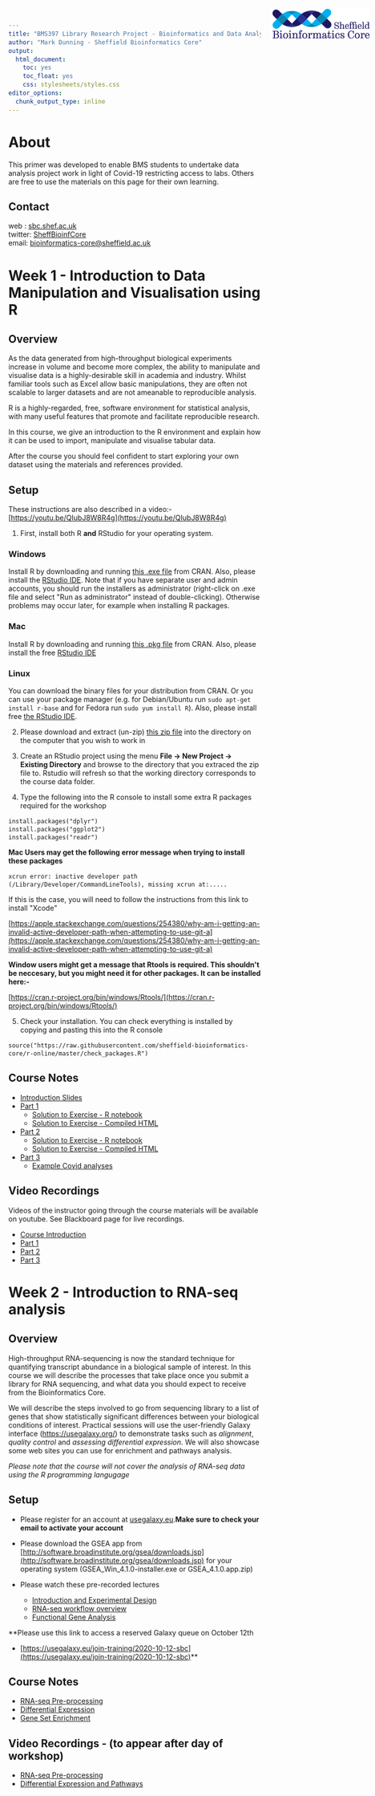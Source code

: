 ```yaml
---
title: "BMS397 Library Research Project - Bioinformatics and Data Analysis Primer"
author: "Mark Dunning - Sheffield Bioinformatics Core"
output: 
  html_document: 
    toc: yes
    toc_float: yes
    css: stylesheets/styles.css
editor_options: 
  chunk_output_type: inline
---
```


<img src="images/logo-sm.png" style="position:absolute;top:40px;right:10px;" width="200" />

# About 

This primer was developed to enable BMS students to undertake data analysis project work in light of Covid-19 restricting access to labs. Others are free to use the materials on this page for their own learning.

## Contact

web : [sbc.shef.ac.uk](https://sbc.shef.ac.uk)  
twitter: [SheffBioinfCore](https://twitter.com/SheffBioinfCore)  
email: [bioinformatics-core@sheffield.ac.uk](bioinformatics-core@sheffield.ac.uk)

# Week 1 - Introduction to Data Manipulation and Visualisation using R

## Overview

As the data generated from high-throughput biological experiments increase in volume and become more complex, the ability to manipulate and visualise data is a highly-desirable skill in academia and industry. Whilst familiar tools such as Excel allow basic manipulations, they are often not scalable to larger datasets and are not ameanable to reproducible analysis. 

R is a highly-regarded, free, software environment for statistical analysis, with many useful features that promote and facilitate reproducible research.

In this course, we give an introduction to the R environment and explain how it can be used to import, manipulate and visualise tabular data. 

After the course you should feel confident to start exploring your own dataset using the materials and references provided. 

## Setup

These instructions are also described in a video:- [https://youtu.be/QIubJ8W8R4g](https://youtu.be/QIubJ8W8R4g)

1) First, install both R **and** RStudio for your operating system. 

### Windows

Install R by downloading and running [this .exe file](http://cran.r-project.org/bin/windows/base/release.htm) from CRAN. Also, please install the [RStudio IDE](http://www.rstudio.com/ide/download/desktop). Note that if you have separate user and admin accounts, you should run the installers as administrator (right-click on .exe file and select "Run as administrator" instead of double-clicking). Otherwise problems may occur later, for example when installing R packages.

### Mac

Install R by downloading and running [this .pkg file](http://cran.r-project.org/bin/macosx/R-latest.pkg) from CRAN. Also, please install the free [RStudio IDE](https://www.rstudio.com/products/rstudio/download/#download) 

### Linux

You can download the binary files for your distribution from CRAN. Or you can use your package manager (e.g. for Debian/Ubuntu run `sudo apt-get install r-base` and for Fedora run `sudo yum install R`). Also, please install free [the RStudio IDE](https://www.rstudio.com/products/rstudio/download/#download). 


  
2) Please download and extract (un-zip) [this zip file](http://sbc.shef.ac.uk/r-online/CourseData.zip) into the directory on the computer that you wish to work in

3) Create an RStudio project using the menu **File -> New Project -> Existing Directory** and browse to the directory that you extraced the zip file to. Rstudio will refresh so that the working directory corresponds to the course data folder.

4) Type the following into the R console to install some extra R packages required for the workshop

```
install.packages("dplyr")
install.packages("ggplot2")
install.packages("readr")
```



**Mac Users may get the following error message when trying to install these packages**

```
xcrun error: inactive developer path (/Library/Developer/CommandLineTools), missing xcrun at:.....

```

If this is the case, you will need to follow the instructions from this link to install "Xcode"

[https://apple.stackexchange.com/questions/254380/why-am-i-getting-an-invalid-active-developer-path-when-attempting-to-use-git-a](https://apple.stackexchange.com/questions/254380/why-am-i-getting-an-invalid-active-developer-path-when-attempting-to-use-git-a)

**Window users might get a message that Rtools is required. This shouldn't be neccesary, but you might need it for other packages. It can be installed here:-**

[https://cran.r-project.org/bin/windows/Rtools/](https://cran.r-project.org/bin/windows/Rtools/)


5) Check your installation. You can check everything is installed by copying and pasting this into the R console

```
source("https://raw.githubusercontent.com/sheffield-bioinformatics-core/r-online/master/check_packages.R")

```


## Course Notes

+ [Introduction Slides](http://sbc.shef.ac.uk/r-online/intro_slides.html)
+ [Part 1](http://sbc.shef.ac.uk/r-online/part1.nb.html)
  + [Solution to Exercise - R notebook](http://sbc.shef.ac.uk/r-online/part1-solution.Rmd)
  + [Solution to Exercise - Compiled HTML](http://sbc.shef.ac.uk/r-online/part1-solution.nb.html)
+ [Part 2](http://sbc.shef.ac.uk/r-online/part2.nb.html)
  + [Solution to Exercise - R notebook](http://sbc.shef.ac.uk/r-online/part2-solution.Rmd)
  + [Solution to Exercise - Compiled HTML](http://sbc.shef.ac.uk/r-online/part2-solution.nb.html)
+ [Part 3](http://sbc.shef.ac.uk/r-online/part3.nb.html)
  + [Example Covid analyses](http://sbc.shef.ac.uk/r-online/covid-examples.Rmd)
  
## Video Recordings

Videos of the instructor going through the course materials will be available on youtube. See Blackboard page for live recordings.

- [Course Introduction](https://www.youtube.com/watch?v=bb-qyh3c9vE)
- [Part 1](https://youtu.be/nGiMyIRTDj0)
- [Part 2](https://youtu.be/o2lb87tPfjM)
- [Part 3](https://youtu.be/5H84lzgBang)


# Week 2 - Introduction to RNA-seq analysis


## Overview

High-throughput RNA-sequencing is now the standard technique for quantifying transcript abundance in a biological sample of interest. In this course we will describe the processes that take place once you submit a library for RNA sequencing, and what data you should expect to receive from the Bioinformatics Core.

We will describe the steps involved to go from sequencing library to a list of genes that show statistically significant differences between your biological conditions of interest. Practical sessions will use the user-friendly Galaxy interface (https://usegalaxy.org/) to demonstrate tasks such as *alignment*, *quality control* and *assessing differential expression*. We will also showcase some web sites you can use for enrichment and pathways analysis.

*Please note that the course will not cover the analysis of RNA-seq data using the  R programming langugage*

## Setup

- Please register for an account at [usegalaxy.eu](https://usegalaxy.eu).**Make sure to check your email to activate your account**
- Please download the GSEA app from 
[http://software.broadinstitute.org/gsea/downloads.jsp](http://software.broadinstitute.org/gsea/downloads.jsp) for your operating system (GSEA_Win_4.1.0-installer.exe or GSEA_4.1.0.app.zip)
- Please watch these pre-recorded lectures

  + [Introduction and Experimental Design](https://youtu.be/YtOG-77FfIg)
  + [RNA-seq workflow overview](https://youtu.be/m1x4CaLg90A)
  + [Functional Gene Analysis](https://youtu.be/clb0bh3zFSM)

**Please use this link to access a reserved Galaxy queue on October 12th
+ [https://usegalaxy.eu/join-training/2020-10-12-sbc](https://usegalaxy.eu/join-training/2020-10-12-sbc)**

## Course Notes

+ [RNA-seq Pre-processing](https://sbc.shef.ac.uk/rnaseq-introduction-online/01-pre-processing.nb.html)
+ [Differential Expression](https://sbc.shef.ac.uk/rnaseq-introduction-online/02-differential-expression.nb.html)
+ [Gene Set Enrichment](http://sbc.shef.ac.uk/rnaseq-introduction-online/03-enrichment.nb.html)
  
## Video Recordings - (to appear after day of workshop)

- [RNA-seq Pre-processing](https://youtu.be/WHeLvBWt6bg)
- [Differential Expression and Pathways]()

